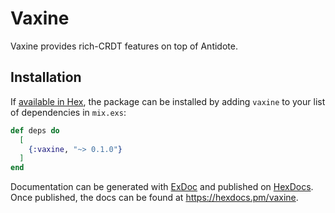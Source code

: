 # Vaxine

Vaxine provides rich-CRDT features on top of Antidote.

## Installation

If [available in Hex](https://hex.pm/docs/publish), the package can be installed
by adding `vaxine` to your list of dependencies in `mix.exs`:

```elixir
def deps do
  [
    {:vaxine, "~> 0.1.0"}
  ]
end
```

Documentation can be generated with [ExDoc](https://github.com/elixir-lang/ex_doc)
and published on [HexDocs](https://hexdocs.pm). Once published, the docs can
be found at <https://hexdocs.pm/vaxine>.

